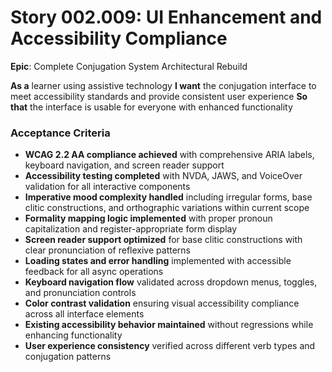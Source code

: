 # Story 002.009: UI Enhancement and Accessibility Compliance

**Epic**: Complete Conjugation System Architectural Rebuild

**As a** learner using assistive technology
**I want** the conjugation interface to meet accessibility standards and provide consistent user experience
**So that** the interface is usable for everyone with enhanced functionality

### Acceptance Criteria
- **WCAG 2.2 AA compliance achieved** with comprehensive ARIA labels, keyboard navigation, and screen reader support
- **Accessibility testing completed** with NVDA, JAWS, and VoiceOver validation for all interactive components
- **Imperative mood complexity handled** including irregular forms, base clitic constructions, and orthographic variations within current scope
- **Formality mapping logic implemented** with proper pronoun capitalization and register-appropriate form display
- **Screen reader support optimized** for base clitic constructions with clear pronunciation of reflexive patterns
- **Loading states and error handling** implemented with accessible feedback for all async operations
- **Keyboard navigation flow** validated across dropdown menus, toggles, and pronunciation controls
- **Color contrast validation** ensuring visual accessibility compliance across all interface elements
- **Existing accessibility behavior maintained** without regressions while enhancing functionality
- **User experience consistency** verified across different verb types and conjugation patterns
